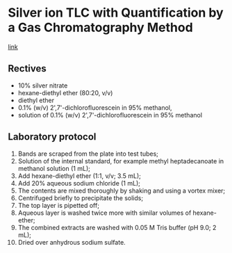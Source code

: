 # Silver ion TLC with Quantification by a Gas Chromatography Method

[link](https://lipidlibrary.aocs.org/lipid-analysis/silver-ion-chromatography-of-lipids/silver-ion-tlc-with-quantification-by-a-gas-chromatography-method)

## Rectives

- 10% silver nitrate
- hexane-diethyl ether (80:20, v/v)
- diethyl ether
- 0.1% (w/v) 2',7'-dichlorofluorescein in 95% methanol,
- solution of 0.1% (w/v) 2',7'-dichlorofluorescein in 95% methanol

## Laboratory protocol

1) Bands are scraped from the plate into test tubes;
2) Solution of the internal standard, for example methyl heptadecanoate in methanol solution (1 mL);
3) Add hexane-diethyl ether (1:1, v/v; 3.5 mL);
4) Add 20% aqueous sodium chloride (1 mL);
5) The contents are mixed thoroughly by shaking and using a vortex mixer;
6) Centrifuged briefly to precipitate the solids;
7) The top layer is pipetted off;
8) Aqueous layer is washed twice more with similar volumes of hexane-ether;
9) The combined extracts are washed with 0.05 M Tris buffer (pH 9.0; 2 mL);
10) Dried over anhydrous sodium sulfate.

